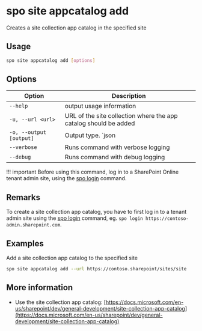 # spo site appcatalog add

Creates a site collection app catalog in the specified site

## Usage

```sh
spo site appcatalog add [options]
```

## Options

Option|Description
------|-----------
`--help`|output usage information
`-u, --url <url>`|URL of the site collection where the app catalog should be added
`-o, --output [output]`|Output type. `json|text`. Default `text`
`--verbose`|Runs command with verbose logging
`--debug`|Runs command with debug logging

!!! important
    Before using this command, log in to a SharePoint Online tenant admin site, using the [spo login](../login.md) command.

## Remarks

To create a site collection app catalog, you have to first log in to a tenant admin site using the [spo login](../login.md) command, eg. `spo login https://contoso-admin.sharepoint.com`.

## Examples

Add a site collection app catalog to the specified site

```sh
spo site appcatalog add --url https://contoso.sharepoint/sites/site
```

## More information

- Use the site collection app catalog: [https://docs.microsoft.com/en-us/sharepoint/dev/general-development/site-collection-app-catalog](https://docs.microsoft.com/en-us/sharepoint/dev/general-development/site-collection-app-catalog)